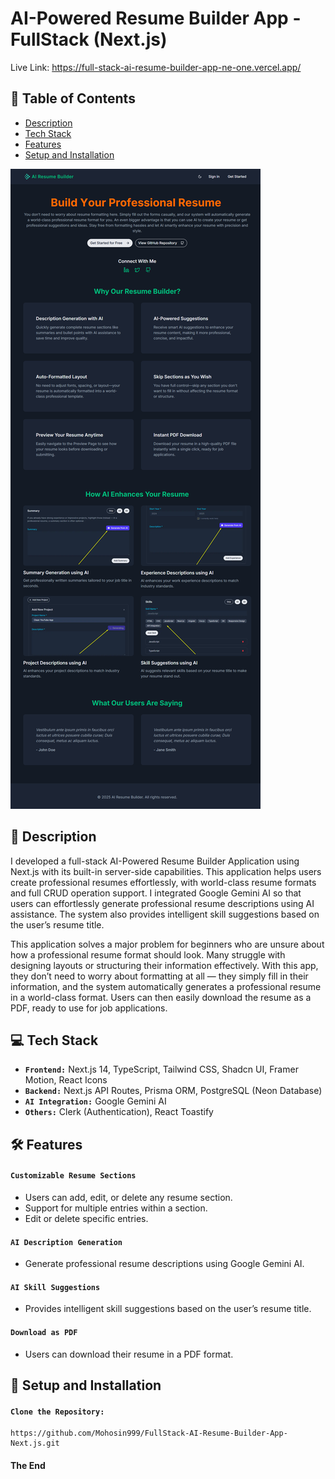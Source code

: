# AI-Powered Resume Builder App - FullStack (Next.js)

Live Link: https://full-stack-ai-resume-builder-app-ne-one.vercel.app/

## 📑 Table of Contents

- [Description](#-description)
- [Tech Stack](#-tech-stack)
- [Features](#-features)
- [Setup and Installation](#-setup-and-installation)

![AI Features](./public/img/ai_resume.png)

## 📄 Description

I developed a full-stack AI-Powered Resume Builder Application using Next.js with its built-in server-side capabilities. This application helps users create professional resumes effortlessly, with world-class resume formats and full CRUD operation support. I integrated Google Gemini AI so that users can effortlessly generate professional resume descriptions using AI assistance. The system also provides intelligent skill suggestions based on the user’s resume title.

This application solves a major problem for beginners who are unsure about how a professional resume format should look. Many struggle with designing layouts or structuring their information effectively. With this app, they don’t need to worry about formatting at all — they simply fill in their information, and the system automatically generates a professional resume in a world-class format. Users can then easily download the resume as a PDF, ready to use for job applications.

## 💻 Tech Stack

- **`Frontend:`** Next.js 14, TypeScript, Tailwind CSS, Shadcn UI, Framer Motion, React Icons
- **`Backend:`** Next.js API Routes, Prisma ORM, PostgreSQL (Neon Database)
- **`AI Integration:`** Google Gemini AI
- **`Others:`** Clerk (Authentication), React Toastify

## 🛠 Features

#### `Customizable Resume Sections`

- Users can add, edit, or delete any resume section.
- Support for multiple entries within a section.
- Edit or delete specific entries.

#### `AI Description Generation`

- Generate professional resume descriptions using Google Gemini AI.

#### `AI Skill Suggestions`

- Provides intelligent skill suggestions based on the user’s resume title.

#### `Download as PDF`

- Users can download their resume in a PDF format.

## 🚀 Setup and Installation

#### `Clone the Repository:`

```
https://github.com/Mohosin999/FullStack-AI-Resume-Builder-App-Next.js.git
```

#### The End
